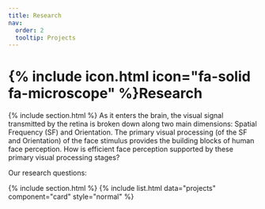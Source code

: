 ```yaml
---
title: Research
nav:
  order: 2
  tooltip: Projects
---
```


# {% include icon.html icon="fa-solid fa-microscope" %}Research
{% include section.html %}
As it enters the brain, the visual signal transmitted by the retina is broken down along two main dimensions: Spatial Frequency (SF) and Orientation. The primary visual processing (of the SF and Orientation) of the face stimulus provides the building blocks of human face perception. 
How is efficient face perception supported by these primary visual processing stages? 
<p> Our research questions: </p>

{% include section.html %}
{% include list.html data="projects" component="card" style="normal" %}
